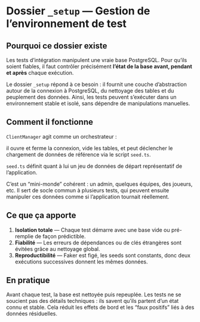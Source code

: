 # Dossier `_setup` — Gestion de l’environnement de test

## Pourquoi ce dossier existe

Les tests d’intégration manipulent une vraie base PostgreSQL. Pour qu’ils soient fiables, il faut contrôler précisément **l’état de la base avant, pendant et après** chaque exécution.

Le dossier `_setup` répond à ce besoin : il fournit une couche d’abstraction autour de la connexion à PostgreSQL, du nettoyage des tables et du peuplement des données. Ainsi, les tests peuvent s’exécuter dans un environnement stable et isolé, sans dépendre de manipulations manuelles.

## Comment il fonctionne

`ClientManager` agit comme un orchestrateur :  

il ouvre et ferme la connexion, vide les tables, et peut déclencher le chargement de données de référence via le script `seed.ts`.

`seed.ts` définit quant à lui un jeu de données de départ représentatif de l’application.  

C’est un “mini-monde” cohérent : un admin, quelques équipes, des joueurs, etc. Il sert de socle commun à plusieurs tests, qui peuvent ensuite manipuler ces données comme si l’application tournait réellement.

## Ce que ça apporte

1. **Isolation totale** — Chaque test démarre avec une base vide ou pré-remplie de façon prédictible.
2. **Fiabilité** — Les erreurs de dépendances ou de clés étrangères sont évitées grâce au nettoyage global.
3. **Reproductibilité** — Faker est figé, les seeds sont constants, donc deux exécutions successives donnent les mêmes données.

## En pratique

Avant chaque test, la base est nettoyée puis repeuplée. Les tests ne se soucient pas des détails techniques : ils savent qu’ils partent d’un état connu et stable. Cela réduit les effets de bord et les “faux positifs” liés à des données résiduelles.
